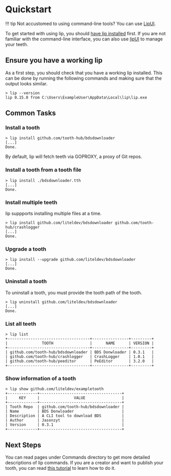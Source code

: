 # Quickstart

!!! tip
    Not accustomed to using command-line tools? You can use [LipUI](https://github.com/lippkg/LipUI).

To get started with using lip, you should [have lip installed](install.md) first. If you are not familiar with the command-line interface, you can also use [lipUI](lipui_quickstart.md) to manage your teeth.

## Ensure you have a working lip

As a first step, you should check that you have a working lip installed. This can be done by running the following commands and making sure that the output looks similar.

```shell
> lip --version
lip 0.15.0 from C:\Users\ExampleUser\AppData\Local\lip\lip.exe
```

## Common Tasks

### Install a tooth

```shell
> lip install github.com/tooth-hub/bdsdownloader
[...]
Done.
```

By default, lip will fetch teeth via GOPROXY, a proxy of Git repos.

### Install a tooth from a tooth file

```shell
> lip install ./bdsdownloader.tth
[...]
Done.
```

### Install multiple teeth

lip suppports installing multiple files at a time.

```shell
> lip install github.com/liteldev/bdsdownloader github.com/tooth-hub/crashlogger
[...]
Done.
```

### Upgrade a tooth

```shell
> lip install --upgrade github.com/liteldev/bdsdownloader
[...]
Done.
```

### Uninstall a tooth

To uninstall a tooth, you must provide the tooth path of the tooth.

```shell
> lip uninstall github.com/liteldev/bdsdownloader
[...]
Done.
```

### List all teeth

```shell
> lip list
+------------------------------------+----------------+---------+
|               TOOTH                |      NAME      | VERSION |
+------------------------------------+----------------+---------+
| github.com/tooth-hub/bdsdownloader | BDS Donwloader | 0.3.1   |
| github.com/tooth-hub/crashlogger   | CrashLogger    | 1.0.1   |
| github.com/tooth-hub/peeditor      | PeEditor       | 3.2.0   |
+------------------------------------+----------------+---------+
```

### Show information of a tooth

```shell
> lip show github.com/liteldev/exampletooth
+-------------+------------------------------------+
|     KEY     |               VALUE                |
+-------------+------------------------------------+
| Tooth Repo  | github.com/tooth-hub/bdsdownloader |
| Name        | BDS Donwloader                     |
| Description | A CLI tool to download BDS         |
| Author      | Jasonzyt                           |
| Version     | 0.3.1                              |
+-------------+------------------------------------+
```

## Next Steps

You can read pages under Commands directory to get more detailed descriptions of lip commands. If you are a creator and want to publish your tooth, you can read [this tutorial](tutorials/create_a_lip_tooth.md) to learn how to do it.
